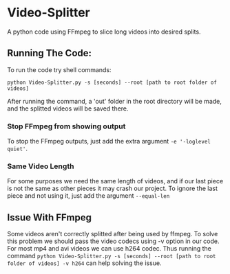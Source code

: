 # Video-Splitter
A python code using FFmpeg to slice long videos into desired splits.


## Running The Code:

To run the code try shell commands:


`python Video-Splitter.py -s [seconds] --root [path to root folder of videos]`

After running the command, a 'out' folder in the root directory will be made, and the splitted videos will be saved there.

### Stop FFmpeg from showing output
To stop the FFmpeg outputs, just add the extra argument `-e '-loglevel quiet'`.


### Same Video Length
For some purposes we need the same length of videos, and if our last piece is not the same as other pieces it may crash our project. To ignore the last piece and not using it, just add the argument `--equal-len`

## Issue With FFmpeg
Some videos aren't correctly splitted after being used by ffmpeg. To solve this problem we should pass the video codecs using -v option in our code. For most mp4 and avi videos we can use h264 codec. Thus running the command `python Video-Splitter.py -s [seconds] --root [path to root folder of videos] -v h264` can help solving the issue.

